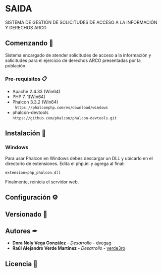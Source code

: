 # SAIDA

SISTEMA DE GESTIÓN DE SOLICITUDES DE ACCESO A LA INFORMACIÓN Y DERECHOS ARCO

## Comenzando 🚀

Sistema encargado de atender solicitudes de acceso a la información y solicitudes para el ejercicio de derechos ARCO presentadas por la población.

### Pre-requisitos 📋

* Apache 2.4.33 (Win64)
* PHP 7. 1(Win64)
* Phalcon	3.3.2 (Win64)  
` https://phalconphp.com/es/download/windows`
* phalcon-devtools	
`https://github.com/phalcon/phalcon-devtools.git`


## Instalación 🔧

### Windows
Para usar Phalcon en Windows debes descargar un DLL y ubicarlo en el directorio de extensiones. 
Edita el php.ini y agrega al final:
```
extension=php_phalcon.dll
```
Finalmente, reinicia el servidor web.

## Configuración ⚙


## Versionado 📌


## Autores ✒

* **Dora Nely Vega González** - *Desarrollo* - [dvegag](http://10.16.8.81/dvegag)
* **Raúl Alejandro Verde Martínez** - *Desarrollo* - [verde3ro]( http://10.16.8.81/verde3ro)


## Licencia 📄

